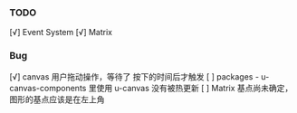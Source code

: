 ### TODO

[√] Event System
[√] Matrix

### Bug

[√] canvas 用户拖动操作，等待了 按下的时间后才触发
[ ] packages - u-canvas-components 里使用 u-canvas 没有被热更新
[ ] Matrix 基点尚未确定，图形的基点应该是在左上角